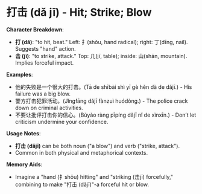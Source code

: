 # **打击 (dǎ jī) - Hit; Strike; Blow**

**Character Breakdown**:  
- **打 (dǎ)**: "to hit, beat." Left: 扌(shǒu, hand radical); right: 丁(dīng, nail). Suggests "hand" action.  
- **击 (jī)**: "to strike, attack." Top: 几(jī, table); inside: 山(shān, mountain). Implies forceful impact.

**Examples**:  
- 他的失败是一个很大的打击。(Tā de shībài shì yī gè hěn dà de dǎjī.) - His failure was a big blow.  
- 警方打击犯罪活动。(Jǐngfāng dǎjī fànzuì huódòng.) - The police crack down on criminal activities.  
- 不要让批评打击你的信心。(Bùyào ràng pīpíng dǎjī nǐ de xìnxīn.) - Don’t let criticism undermine your confidence.

**Usage Notes**:  
- **打击 (dǎjī)** can be both noun ("a blow") and verb ("strike, attack").  
- Common in both physical and metaphorical contexts.

**Memory Aids**:  
- Imagine a "hand (扌shǒu) hitting" and "striking (击jī) forcefully," combining to make "打击 (dǎjī)"-a forceful hit or blow.